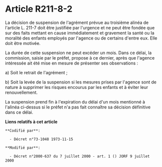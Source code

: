 # Article R211-8-2

La décision de suspension de l'agrément prévue au troisième alinéa de l'article L. 211-7 doit être justifiée par l'urgence et
ne peut être fondée que sur des faits mettant en cause immédiatement et gravement la santé ou la moralité des enfants
employés par l'agence ou de certains d'entre eux. Elle doit être motivée.

La durée de cette suspension ne peut excéder un mois. Dans ce délai, la commission, saisie par le préfet, propose à ce
dernier, après que l'agence intéressée ait été mise en mesure de présenter ses observations :

a) Soit le retrait de l'agrément ;

b) Soit la levée de la suspension si les mesures prises par l'agence sont de nature à supprimer les risques encourus par les
enfants et à éviter leur renouvellement.

La suspension prend fin à l'expiration du délai d'un mois mentionné à l'alinéa ci-dessus si le préfet n'a pas fait connaître
sa décision définitive dans ce délai.

**Liens relatifs à cet article**

	**Codifié par**:

	  - Décret n°73-1048 1973-11-15

	**Modifié par**:

	  - Décret n°2000-637 du 7 juillet 2000 - art. 1 () JORF 9 juillet 2000
